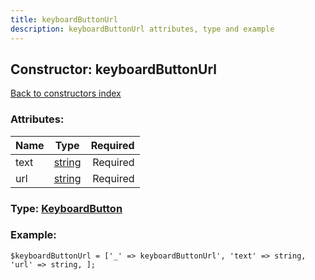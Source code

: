 ```yaml
---
title: keyboardButtonUrl
description: keyboardButtonUrl attributes, type and example
---
```

## Constructor: keyboardButtonUrl  
[Back to constructors index](index.md)



### Attributes:

| Name     |    Type       | Required |
|----------|:-------------:|---------:|
|text|[string](../types/string.md) | Required|
|url|[string](../types/string.md) | Required|



### Type: [KeyboardButton](../types/KeyboardButton.md)


### Example:

```
$keyboardButtonUrl = ['_' => keyboardButtonUrl', 'text' => string, 'url' => string, ];
```